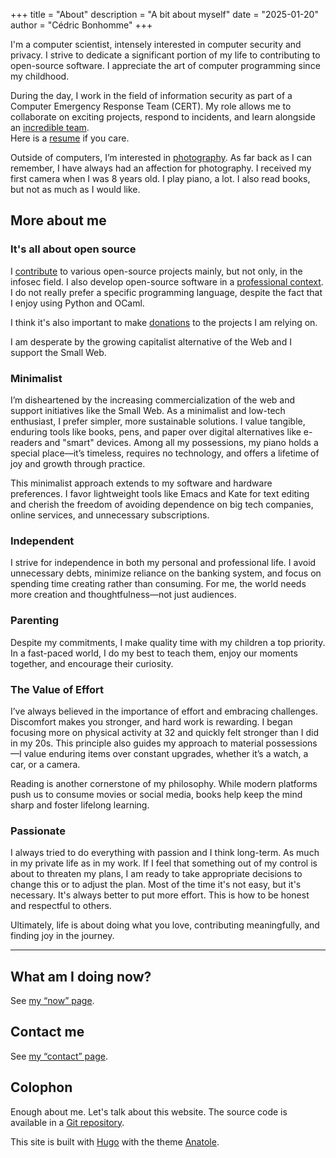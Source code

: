 +++
title = "About"
description = "A bit about myself"
date = "2025-01-20"
author = "Cédric Bonhomme"
+++


I'm a computer scientist, intensely interested in computer security and privacy.
I strive to dedicate a significant portion of my life to contributing to open-source software.
I appreciate the art of computer programming since my childhood.

During the day, I work in the field of information security as part of a
Computer Emergency Response Team (CERT).
My role allows me to collaborate on exciting projects, respond to incidents,
and learn alongside an [incredible team](https://www.circl.lu/team).  
Here is a [resume](/files/resume_cedric-bonhomme_web-version.pdf) if you care.

Outside of computers, I’m interested in [photography](/photography).
As far back as I can remember, I have always had an affection for photography.
I received my first camera when I was 8 years old.
I play piano, a lot. I also read books, but not as much as I would like.


## More about me

### It's all about open source

I [contribute](/software) to various open-source projects mainly, but not only, in the infosec field.
I also develop open-source software in a [professional context](https://github.com/CIRCL).
I do not really prefer a specific programming language, despite the fact that I
enjoy using Python and OCaml.  

I think it's also important to make [donations](/donations) to the projects
I am relying on.

I am desperate by the growing capitalist alternative of the Web and I support the Small Web.


### Minimalist

I’m disheartened by the increasing commercialization of the web and support initiatives like the Small Web. As a minimalist and low-tech enthusiast, I prefer simpler, more sustainable solutions. I value tangible, enduring tools like books, pens, and paper over digital alternatives like e-readers and "smart" devices. Among all my possessions, my piano holds a special place—it’s timeless, requires no technology, and offers a lifetime of joy and growth through practice.

This minimalist approach extends to my software and hardware preferences. I favor lightweight tools like Emacs and Kate for text editing and cherish the freedom of avoiding dependence on big tech companies, online services, and unnecessary subscriptions.


### Independent

I strive for independence in both my personal and professional life.
I avoid unnecessary debts, minimize reliance on the banking system,
and focus on spending time creating rather than consuming.
For me, the world needs more creation and thoughtfulness—not just audiences.


### Parenting

Despite my commitments, I make quality time with my children a top priority.
In a fast-paced world, I do my best to teach them, enjoy our moments together, and encourage their curiosity.


### The Value of Effort
I’ve always believed in the importance of effort and embracing challenges.
Discomfort makes you stronger, and hard work is rewarding.
I began focusing more on physical activity at 32 and quickly felt stronger than I did in my 20s.
This principle also guides my approach to material possessions—I value enduring items over
constant upgrades, whether it’s a watch, a car, or a camera.

Reading is another cornerstone of my philosophy. While modern platforms push us to consume movies or social media, books help keep the mind sharp and foster lifelong learning.


### Passionate

I always tried to do everything with passion and I think long-term.
As much in my private life as in my work.
If I feel that something out of my control is about to threaten my plans, I am
ready to take appropriate decisions to change this or to adjust the plan.
Most of the time it's not easy, but it's necessary. It's always better to put
more effort. This is how to be honest and respectful to others.

Ultimately, life is about doing what you love, contributing meaningfully, and finding joy in the journey.

---

## What am I doing now?

See [my “now” page](/now).


## Contact me

See [my “contact” page](/contact).


## Colophon

Enough about me. Let's talk about this website.
The source code is available in a
[Git repository](https://github.com/cedricbonhomme/cedricbonhomme.org).

This site is built with [Hugo](https://gohugo.io) with the theme
[Anatole](https://github.com/lxndrblz/anatole).
